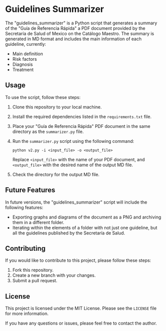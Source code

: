 # Guidelines Summarizer

The "guidelines_summarizer" is a Python script that generates a summary of the "Guía de Referencia Rápida" a PDF document provided by the Secretaría de Salud of Mexico on the Catálogo Maestro. 
The summary is generated in MD format and includes the main information of each guideline, currently:
- Main definition
- Risk factors
- Diagnosis
- Treatment

## Usage

To use the script, follow these steps:

1. Clone this repository to your local machine.
2. Install the required dependencies listed in the `requirements.txt` file.
3. Place your "Guía de Referencia Rápida" PDF document in the same directory as the `summarizer.py` file.
4. Run the `summarizer.py` script using the following command: 

   ```
   python v2.py -i <input_file> -o <output_file>
   ```

   Replace `<input_file>` with the name of your PDF document, and `<output_file>` with the desired name of the output MD file.

5. Check the directory for the output MD file.

## Future Features

In future versions, the "guidelines_summarizer" script will include the following features:

- Exporting graphs and diagrams of the document as a PNG and archiving them in a different folder.
- Iterating within the elements of a folder with not just one guideline, but all the guidelines published by the Secretaría de Salud.

## Contributing

If you would like to contribute to this project, please follow these steps:

1. Fork this repository.
2. Create a new branch with your changes.
3. Submit a pull request.

## License

This project is licensed under the MIT License. Please see the `LICENSE` file for more information.

If you have any questions or issues, please feel free to contact the author.

